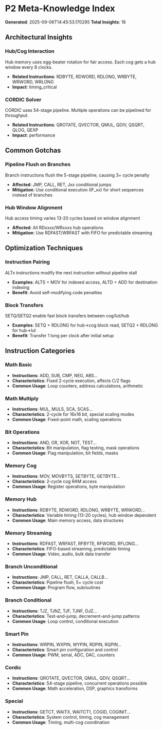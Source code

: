 # P2 Meta-Knowledge Index

**Generated**: 2025-09-06T14:45:53.170295
**Total Insights**: 18

## Architectural Insights

### Hub/Cog Interaction
Hub memory uses egg-beater rotation for fair access. Each cog gets a hub window every 8 clocks.
- **Related Instructions**: RDBYTE, RDWORD, RDLONG, WRBYTE, WRWORD, WRLONG
- **Impact**: timing_critical

### CORDIC Solver
CORDIC uses 54-stage pipeline. Multiple operations can be pipelined for throughput.
- **Related Instructions**: QROTATE, QVECTOR, QMUL, QDIV, QSQRT, QLOG, QEXP
- **Impact**: performance

## Common Gotchas

### Pipeline Flush on Branches
Branch instructions flush the 5-stage pipeline, causing 3+ cycle penalty
- **Affected**: JMP, CALL, RET, Jxx conditional jumps
- **Mitigation**: Use conditional execution (IF_xx) for short sequences instead of branches

### Hub Window Alignment
Hub access timing varies 13-20 cycles based on window alignment
- **Affected**: All RDxxxx/WRxxxx hub operations
- **Mitigation**: Use RDFAST/WRFAST with FIFO for predictable streaming

## Optimization Techniques

### Instruction Pairing
ALTx instructions modify the next instruction without pipeline stall
- **Examples**: ALTS + MOV for indexed access, ALTD + ADD for destination indexing
- **Benefit**: Avoid self-modifying code penalties

### Block Transfers
SETQ/SETQ2 enable fast block transfers between cog/lut/hub
- **Examples**: SETQ + RDLONG for hub->cog block read, SETQ2 + RDLONG for hub->lut
- **Benefit**: Transfer 1 long per clock after initial setup

## Instruction Categories

### Math Basic
- **Instructions**: ADD, SUB, CMP, NEG, ABS...
- **Characteristics**: Fixed 2-cycle execution, affects C/Z flags
- **Common Usage**: Loop counters, address calculations, arithmetic

### Math Multiply
- **Instructions**: MUL, MULS, SCA, SCAS...
- **Characteristics**: 2-cycle for 16x16 bit, special scaling modes
- **Common Usage**: Fixed-point math, scaling operations

### Bit Operations
- **Instructions**: AND, OR, XOR, NOT, TEST...
- **Characteristics**: Bit manipulation, flag testing, mask operations
- **Common Usage**: Flag manipulation, bit fields, masks

### Memory Cog
- **Instructions**: MOV, MOVBYTS, SETBYTE, GETBYTE...
- **Characteristics**: 2-cycle cog RAM access
- **Common Usage**: Register operations, byte manipulation

### Memory Hub
- **Instructions**: RDBYTE, RDWORD, RDLONG, WRBYTE, WRWORD...
- **Characteristics**: Variable timing (13-20 cycles), hub window dependent
- **Common Usage**: Main memory access, data structures

### Memory Streaming
- **Instructions**: RDFAST, WRFAST, RFBYTE, RFWORD, RFLONG...
- **Characteristics**: FIFO-based streaming, predictable timing
- **Common Usage**: Video, audio, bulk data transfer

### Branch Unconditional
- **Instructions**: JMP, CALL, RET, CALLA, CALLB...
- **Characteristics**: Pipeline flush, 5+ cycle cost
- **Common Usage**: Program flow, subroutines

### Branch Conditional
- **Instructions**: TJZ, TJNZ, TJF, TJNF, DJZ...
- **Characteristics**: Test-and-jump, decrement-and-jump patterns
- **Common Usage**: Loop control, conditional execution

### Smart Pin
- **Instructions**: WRPIN, WXPIN, WYPIN, RDPIN, RQPIN...
- **Characteristics**: Smart pin configuration and control
- **Common Usage**: PWM, serial, ADC, DAC, counters

### Cordic
- **Instructions**: QROTATE, QVECTOR, QMUL, QDIV, QSQRT...
- **Characteristics**: 54-stage pipeline, concurrent operations possible
- **Common Usage**: Math acceleration, DSP, graphics transforms

### Special
- **Instructions**: GETCT, WAITX, WAITCT1, COGID, COGINIT...
- **Characteristics**: System control, timing, cog management
- **Common Usage**: Timing, multi-cog coordination

